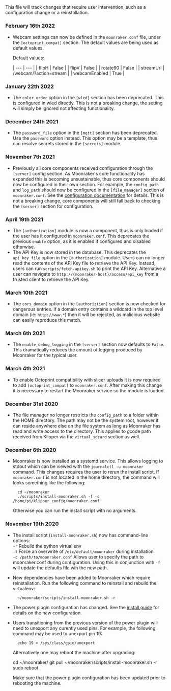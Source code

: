 ##
This file will track changes that require user intervention,
such as a configuration change or a reinstallation.

### February 16th 2022
- Webcam settings can now be defined in the `moonraker.conf` file, under
  the `[octoprint_compat]` section. The default values are being used as
  default values.

  Default values:

  | --- | --- |
  | flipH | False |
  | flipV | False |
  | rotate90 | False |
  | streamUrl | /webcam/?action=stream |
  | webcamEnabled | True |

### January 22th 2022
- The `color_order` option in the `[wled]` section has been deprecated.
  This is configured in wled directly. This is not a breaking change,
  the setting will simply be ignored not affecting functionality.

### December 24th 2021
- The `password_file` option in the `[mqtt]` section has been deprecated.
  Use the `password` option instead.  This option may be a template, thus
  can resolve secrets stored in the `[secrets]` module.

### November 7th 2021
- Previously all core components received configuration through
  the `[server]` config section.  As Moonraker's core functionality
  has expanded this is becoming unsustainable, thus core components
  should now be configured in their own section. For example, the
  `config_path` and `log_path` should now be configured in the
  `[file_manager]` section of `moonraker.conf`.  See the
  [configuration documentation](https://moonraker.readthedocs.io/en/latest/configuration/)
  for details.  This is not a breaking change, core components
  will still fall back to checking the `[server]` section for
  configuration.

### April 19th 2021
- The `[authorization]` module is now a component, thus is only
  loaded if the user has it configured in `moonraker.conf`.  This
  deprecates the previous `enable` option, as it is enabled
  if configured and disabled otherwise.
- The API Key is now stored in the database.  This deprecates the
  `api_key_file` option in the `[authorization]` module.  Users can
  no longer read the contents of the API Key file to retrieve the
  API Key.  Instead, users can run `scripts/fetch-apikey.sh` to
  print the API Key.  Alternative a user can navigate to
  `http://{moonraker-host}/access/api_key` from a trusted client
  to retrieve the API Key.

### March 10th 2021
- The `cors_domain` option in the `[authoriztion]` section is now
  checked for dangerous entries.  If a domain entry contains a
  wildcard in the top level domain (ie: `http://www.*`) then it
  will be rejected, as malicious website can easily reproduce
  this match.

### March 6th 2021
- The `enable_debug_logging` in the `[server]` section now defaults
  to `False`.  This dramatically reduces the amount of logging produced
  by Moonraker for the typical user.

### March 4th 2021
- To enable Octoprint compatibility with slicer uploads it is now
  required to add `[octoprint_compat]` to `moonraker.conf`.  After
  making this change it is necessary to restart the Moonraker service
  so the module is loaded.

### December 31st 2020
- The file manager no longer restricts the `config_path` to a folder
  within the HOME directory.  The path may not be the system root,
  however it can reside anywhere else on the file system as long as
  Moonraker has read and write access to the directory.  This applies
  to gcode path received from Klipper via the `virtual_sdcard` section
  as well.

### December 6th 2020
- Moonraker is now installed as a systemd service.  This allows logging
  to stdout which can be viewed with the `journalctl -u moonraker` command.
  This changes requires the user to rerun the install script.  If
  `moonraker.conf` is not located in the home directory, the command
  will looks something like the following:

        cd ~/moonraker
        ./scripts/install-moonraker.sh -f -c /home/pi/klipper_config/moonraker.conf

  Otherwise you can run the install script with no arguments.

### November 19th 2020
- The install script (`install-moonraker.sh`) now has command-line
  options:\
  `-r`   Rebuild the python virtual env\
  `-f`   Force an overwrite of `/etc/default/moonraker` during installation\
  `-c /path/to/moonraker.conf`    Allows user to specify the path to
  moonraker.conf during configuration.  Using this in conjunction with `-f`
  will update the defaults file wih the new path.
- New dependencies have been added to Moonraker which require reinstallation.
  Run the following command to reinstall and rebuild the virtualenv:

        ~/moonraker/scripts/install-moonraker.sh -r

- The power plugin configuration has changed.  See the
  [install guide](installation.md#power-control-plugin) for
  details on the new configuration.
- Users transitioning from the previous version of the power plugin will need
  to unexport any curently used pins.  For example, the following command
  may be used to unexport pin 19:

        echo 19 > /sys/class/gpio/unexport

  Alternatively one may reboot the machine after upgrading:

    cd ~/moonraker/
    git pull
    ~/moonraker/scripts/install-moonraker.sh -r
    sudo reboot

  Make sure that the power plugin configuration has been updated prior
  to rebooting the machine.
